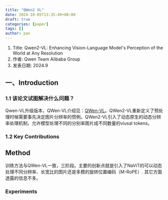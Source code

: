 ```yaml
---
title: "QWen2 VL"
date: 2024-10-05T13:35:49+08:00
draft: true
categories: [paper]
tags: []
author: pan
---
```

1. Title: Qwen2-VL: Enhancing Vision-Language Model's Perception of the World at Any Resolution
2. 作者: Qwen Team Alibaba Group
3. 发表日期: 2024.9

## 一、Introduction

### 1.1 该论文试图解决什么问题？

Qwen-VL升级版本，QWen-VL介绍见：[QWen-VL](https://nw821o5xhc.feishu.cn/wiki/JD66wDn9UixQ8Ckm2izcswjLnTc?fromScene=spaceOverview)。QWen2-VL重新定义了预处理时候需要事先决定图片分辨率的惯例。QWen2-VL引入了动态原生的动态分辨率处理机制，允许模型处理不同的分别率图片成不同数量的viusal tokens。

### 1.2 Key Contributions

## Method

训练方法与QWen-VL一致，三阶段。主要的创新点就是引入了NaViT的可以动态处理不同分辨率、长宽比的图片还是多模的旋转位置编码（M-RoPE）. 其它方面透露的信息不多。

### Experiments
